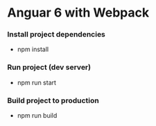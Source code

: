 # Anguar 6 with Webpack

### Install project dependencies
- npm install

### Run project (dev server)
- npm run start

### Build project to production
- npm run build